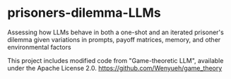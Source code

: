 # prisoners-dilemma-LLMs
Assessing how LLMs behave in both a one-shot and an iterated prisoner's dilemma given variations in prompts, payoff matrices, memory, and other environmental factors 

This project includes modified code from "Game-theoretic LLM", available under the Apache License 2.0.
https://github.com/Wenyueh/game_theory
